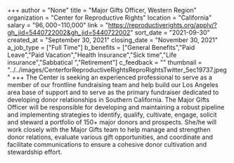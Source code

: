 +++
author = "None"
title = "Major Gifts Officer, Western Region"
organization = "Center for Reproductive Rights"
location = "California"
salary = "$96,000-$110,000"
link = "https://reproductiverights.org/apply/?gh_jid=5440722002&gh_jid=5440722002"
sort_date = "2021-09-30"
created_at = "September 30, 2021"
closing_date = "November 30, 2021"
a_job_type = ["Full Time"]
b_benefits = ["General Benefits","Paid Leave","Paid Vacation","Health Insurance","Sick time","Life insurance","Sabbatical ","Retirement"]
c_feedback = ""
thumbnail = "../../images/CenterforReproductiveRightsReproRightsTwitter_5ec19737.jpeg"
+++
The Center is seeking an experienced professional to serve as a member of our frontline fundraising team and help build our Los Angeles area base of support and to serve as the primary fundraiser dedicated to developing donor relationships in Southern California. The Major Gifts Officer will be responsible for developing and maintaining a robust pipeline and implementing strategies to identify, qualify, cultivate, engage, solicit and steward a portfolio of 150+ major donors and prospects. She/he will work closely with the Major Gifts team to help manage and strengthen donor relations, evaluate various gift opportunities, and coordinate and facilitate communications to ensure a cohesive donor cultivation and stewardship effort.